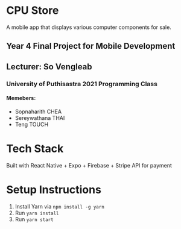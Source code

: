 # CPU Store

A mobile app that displays various computer components for sale.

## Year 4 Final Project for Mobile Development

## **Lecturer**: So Vengleab

### University of Puthisastra 2021 Programming Class

#### Memebers:

- Sopnaharith CHEA
- Sereywathana THAI
- Teng TOUCH

# Tech Stack

Built with React Native + Expo + Firebase + Stripe API for payment

# Setup Instructions

1. Install Yarn via `npm install -g yarn`
1. Run `yarn install`
1. Run `yarn start`
